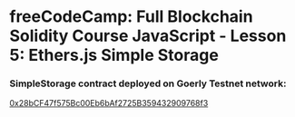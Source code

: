 # freeCodeCamp: Full Blockchain Solidity Course JavaScript - Lesson 5: Ethers.js Simple Storage

### SimpleStorage contract deployed on Goerly Testnet network:

[0x28bCF47f575Bc00Eb6bAf2725B359432909768f3](hhttps://goerli.etherscan.io/address/0x28bcf47f575bc00eb6baf2725b359432909768f3)

